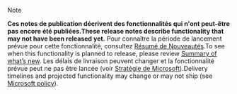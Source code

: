  > [!NOTE]
 >  <span data-ttu-id="78133-101">**Ces notes de publication décrivent des fonctionnalités qui n'ont peut-être pas encore été publiées.**</span><span class="sxs-lookup"><span data-stu-id="78133-101">**These release notes describe functionality that may not have been released yet.**</span></span>
<span data-ttu-id="78133-102">Pour connaître la période de lancement prévue pour cette fonctionnalité, consultez [Résumé de Nouveautés](/business-applications-release-notes/October18/dynamics365-business-central/planned-features).</span><span class="sxs-lookup"><span data-stu-id="78133-102">To see when this functionality is planned to release, please review [Summary of what’s new](/business-applications-release-notes/October18/dynamics365-business-central/planned-features).</span></span> <span data-ttu-id="78133-103">Les délais de livraison peuvent changer et la fonctionnalité prévue peut ne pas être lancée (voir [Stratégie de Microsoft](https://go.microsoft.com/fwlink/p/?linkid=2007332)).</span><span class="sxs-lookup"><span data-stu-id="78133-103">Delivery timelines and projected functionality may change or may not ship (see [Microsoft policy](https://go.microsoft.com/fwlink/p/?linkid=2007332)).</span></span> 
